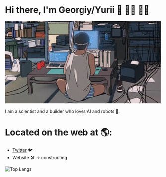 # Hi there, I'm Georgiy/Yurii :wave: :man_technologist: 👨‍🚀

![alt-text](https://github.com/HeorhiiS/HeorhiiS/blob/master/coding.gif)

I am a scientist and a builder who loves AI and robots 🤖.

# Located on the web at :earth_americas::
 - [Twitter](https://twitter.com/georgiysk) 🐦
 - Website :hammer_and_wrench:  -> constructing
 <!-- [LinkedIn](https://www.linkedin.com/in/heorhiiskovorodnikov/) :briefcase:

<!-- ![Github Stats](https://github-readme-stats.vercel.app/api?username=HeorhiiS&count_private=true&show_icons=true&include_all_commits=true&theme=tokyonight) -->
![Top Langs](https://github-readme-stats.vercel.app/api/top-langs/?username=HeorhiiS&hide=TeX&layout=compact&theme=tokyonight)

<!-- ![visitors](https://visitor-badge.glitch.me/badge?page_id=HeorhiiS.HeorhiiS) -->

<!--
**HeorhiiS/HeorhiiS** is a ✨ _special_ ✨ repository because its `README.md` (this file) appears on your GitHub profile.

Here are some ideas to get you started:

- 🔭 I’m currently working on ...
- 🌱 I’m currently learning ...
- 👯 I’m looking to collaborate on ...
- 🤔 I’m looking for help with ...
- 💬 Ask me about ...
- 📫 How to reach me: ...
- 😄 Pronouns: ...
- ⚡ Fun fact: ...
-->
